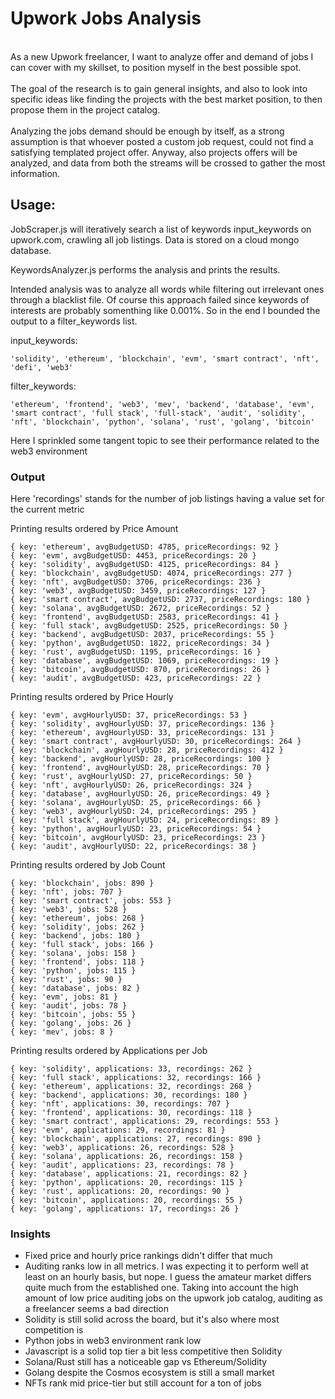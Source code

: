 # Upwork Jobs Analysis
<br>
As a new Upwork freelancer, I want to analyze offer and demand of jobs I can cover with my skillset, to position myself in the best possible spot. 
<br><br>
The goal of the research is to gain general insights, and also to look into specific ideas like finding the projects with the best market position, to then propose them in the project catalog. 
<br><br>
Analyzing the jobs demand should be enough by itself, as a strong assumption is that whoever posted a custom job request, could not find a satisfying templated project offer. Anyway, also projects offers will be analyzed, and data from both the streams will be crossed to gather the most information. 

## Usage:
JobScraper.js will iteratively search a list of keywords input_keywords on upwork.com, crawling all job listings. Data is stored on a cloud mongo database. 

KeywordsAnalyzer.js performs the analysis and prints the results. 

Intended analysis was to analyze all words while filtering out irrelevant ones through a blacklist file. Of course this approach failed since keywords of interests are probably somenthing like 0.001%. So in the end I bounded the output to a filter_keywords list.

input_keywords: 
```
'solidity', 'ethereum', 'blockchain', 'evm', 'smart contract', 'nft', 'defi', 'web3'
```

filter_keywords: 
```
'ethereum', 'frontend', 'web3', 'mev', 'backend', 'database', 'evm', 'smart contract', 'full stack', 'full-stack', 'audit', 'solidity', 'nft', 'blockchain', 'python', 'solana', 'rust', 'golang', 'bitcoin'
```
Here I sprinkled some tangent topic to see their performance related to the web3 environment

### Output
Here 'recordings' stands for the number of job listings having a value set for the current metric


Printing results ordered by Price Amount  
```                             
{ key: 'ethereum', avgBudgetUSD: 4785, priceRecordings: 92 }           
{ key: 'evm', avgBudgetUSD: 4453, priceRecordings: 20 }                
{ key: 'solidity', avgBudgetUSD: 4125, priceRecordings: 84 }           
{ key: 'blockchain', avgBudgetUSD: 4074, priceRecordings: 277 }        
{ key: 'nft', avgBudgetUSD: 3706, priceRecordings: 236 }               
{ key: 'web3', avgBudgetUSD: 3459, priceRecordings: 127 }              
{ key: 'smart contract', avgBudgetUSD: 2737, priceRecordings: 180 }    
{ key: 'solana', avgBudgetUSD: 2672, priceRecordings: 52 }             
{ key: 'frontend', avgBudgetUSD: 2583, priceRecordings: 41 }           
{ key: 'full stack', avgBudgetUSD: 2525, priceRecordings: 50 }         
{ key: 'backend', avgBudgetUSD: 2037, priceRecordings: 55 }            
{ key: 'python', avgBudgetUSD: 1822, priceRecordings: 34 }             
{ key: 'rust', avgBudgetUSD: 1195, priceRecordings: 16 }               
{ key: 'database', avgBudgetUSD: 1069, priceRecordings: 19 }           
{ key: 'bitcoin', avgBudgetUSD: 870, priceRecordings: 26 }             
{ key: 'audit', avgBudgetUSD: 423, priceRecordings: 22 }    
```           
Printing results ordered by Price Hourly            
```                   
{ key: 'evm', avgHourlyUSD: 37, priceRecordings: 53 }                  
{ key: 'solidity', avgHourlyUSD: 37, priceRecordings: 136 }            
{ key: 'ethereum', avgHourlyUSD: 33, priceRecordings: 131 }            
{ key: 'smart contract', avgHourlyUSD: 30, priceRecordings: 264 }      
{ key: 'blockchain', avgHourlyUSD: 28, priceRecordings: 412 }          
{ key: 'backend', avgHourlyUSD: 28, priceRecordings: 100 }             
{ key: 'frontend', avgHourlyUSD: 28, priceRecordings: 70 }             
{ key: 'rust', avgHourlyUSD: 27, priceRecordings: 50 }                 
{ key: 'nft', avgHourlyUSD: 26, priceRecordings: 324 }                 
{ key: 'database', avgHourlyUSD: 26, priceRecordings: 49 }             
{ key: 'solana', avgHourlyUSD: 25, priceRecordings: 66 }               
{ key: 'web3', avgHourlyUSD: 24, priceRecordings: 295 }                
{ key: 'full stack', avgHourlyUSD: 24, priceRecordings: 89 }           
{ key: 'python', avgHourlyUSD: 23, priceRecordings: 54 }               
{ key: 'bitcoin', avgHourlyUSD: 23, priceRecordings: 23 }              
{ key: 'audit', avgHourlyUSD: 22, priceRecordings: 38 }         
```       
Printing results ordered by Job Count                       
```           
{ key: 'blockchain', jobs: 890 }                                       
{ key: 'nft', jobs: 707 }                                              
{ key: 'smart contract', jobs: 553 }                                   
{ key: 'web3', jobs: 528 }                                             
{ key: 'ethereum', jobs: 268 }                                         
{ key: 'solidity', jobs: 262 }                                         
{ key: 'backend', jobs: 180 }                                          
{ key: 'full stack', jobs: 166 }                                       
{ key: 'solana', jobs: 158 }                                           
{ key: 'frontend', jobs: 118 }                                         
{ key: 'python', jobs: 115 }                                           
{ key: 'rust', jobs: 90 }                                              
{ key: 'database', jobs: 82 }                                          
{ key: 'evm', jobs: 81 }                                               
{ key: 'audit', jobs: 78 }                                             
{ key: 'bitcoin', jobs: 55 }                                           
{ key: 'golang', jobs: 26 }                                            
{ key: 'mev', jobs: 8 }                                    
```            
Printing results ordered by Applications per Job          
```             
{ key: 'solidity', applications: 33, recordings: 262 }                 
{ key: 'full stack', applications: 32, recordings: 166 }               
{ key: 'ethereum', applications: 32, recordings: 268 }                 
{ key: 'backend', applications: 30, recordings: 180 }                  
{ key: 'nft', applications: 30, recordings: 707 }                      
{ key: 'frontend', applications: 30, recordings: 118 }                 
{ key: 'smart contract', applications: 29, recordings: 553 }           
{ key: 'evm', applications: 29, recordings: 81 }                       
{ key: 'blockchain', applications: 27, recordings: 890 }               
{ key: 'web3', applications: 26, recordings: 528 }                     
{ key: 'solana', applications: 26, recordings: 158 }                   
{ key: 'audit', applications: 23, recordings: 78 }                     
{ key: 'database', applications: 21, recordings: 82 }                  
{ key: 'python', applications: 20, recordings: 115 }                   
{ key: 'rust', applications: 20, recordings: 90 }                      
{ key: 'bitcoin', applications: 20, recordings: 55 }                   
{ key: 'golang', applications: 17, recordings: 26 }                    
```

### Insights
- Fixed price and hourly price rankings didn't differ that much
- Auditing ranks low in all metrics. I was expecting it to perform well at least on an hourly basis, but nope. I guess the amateur market differs quite much from the established one. Taking into account the high amount of low price auditing jobs on the upwork job catalog, auditing as a freelancer seems a bad direction
- Solidity is still solid across the board, but it's also where most competition is
- Python jobs in web3 environment rank low
- Javascript is a solid top tier a bit less competitive then Solidity
- Solana/Rust still has a noticeable gap vs Ethereum/Solidity
- Golang despite the Cosmos ecosystem is still a small market
- NFTs rank mid price-tier but still account for a ton of jobs
